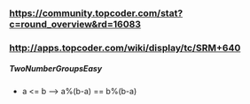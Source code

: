 ﻿### https://community.topcoder.com/stat?c=round_overview&rd=16083
### http://apps.topcoder.com/wiki/display/tc/SRM+640

##### TwoNumberGroupsEasy
* a <= b --> a%(b-a) == b%(b-a)